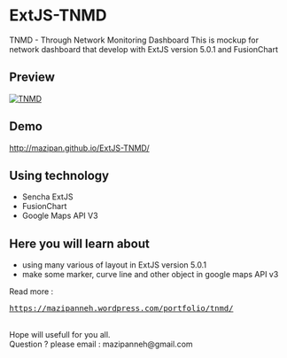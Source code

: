 # ExtJS-TNMD
TNMD - Through Network Monitoring Dashboard
This is mockup for network dashboard that develop with ExtJS version 5.0.1 and FusionChart</br>

## Preview
<a href="https://mazipanneh.wordpress.com/portfolio/tnmd/" target="_blank"><img src="https://i1.wp.com/i1176.photobucket.com/albums/x322/mazipanneh/TMND_zpspux2ffff.png" alt="TNMD" /></a>

## Demo
<a href="http://mazipan.github.io/ExtJS-TNMD/">http://mazipan.github.io/ExtJS-TNMD/</a>

## Using technology
- Sencha ExtJS
- FusionChart
- Google Maps API V3

## Here you will learn about
- using many various of layout in ExtJS version 5.0.1 
- make some marker, curve line and other object in google maps API v3

Read more : </br>
<pre><a href="https://mazipanneh.wordpress.com/portfolio/tnmd/" target="_blank">https://mazipanneh.wordpress.com/portfolio/tnmd/</a></pre>

</br>
Hope will usefull for you all.</br>
Question ? please email : mazipanneh@gmail.com


